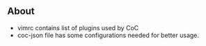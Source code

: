 ## About
* vimrc contains list of plugins used by CoC
* coc-json file has some configurations needed for better usage.
